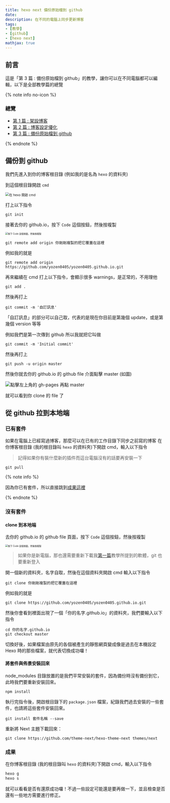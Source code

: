 ```yaml
---
title: hexo next 備份原始檔到 github
date: 
description: 在不同的電腦上同步更新博客
tags: 
- [教學]
- [github]
- [hexo next]
mathjax: true
---
```


## 前言

這是「第 3 篇 : 備份原始檔到 github」的教學，讓你可以在不同電腦都可以編輯，以下是全部教學篇的總覽

{% note info no-icon %}

### <i class="fa fa-bars"></i> 總覽
- <a href="/2023/03/23/hexo%20next/">第 1 篇 : 架設博客</a>
- <a href="/2023/03/25/hexo%20next2/">第 2 篇 : 博客設定優化</a>
- <a href="/2023/03/27/hexo%20next3/">第 3 篇 : 備份原始檔到 github</a>

{% endnote %}

## 備份到 github

我們先進入到你的博客根目錄 (例如我的是名為 `hexo` 的資料夾)

到這個根目錄開啟 `cmd`

<img src="https://i.imgur.com/oBbc0ej.png" alt = "在 hexo 開啟 cmd" style="zoom:73%;" />

打上以下指令

```
git init
```

接著去你的 github.io，按下 `Code` 這個按鈕，然後按複製

<img src="https://i.imgur.com/PFy0FYG.png" alt="按下 Code 這個按鈕，然後按複製" style="zoom:50%;" />

```
git remote add origin 你剛剛複製的把它覆蓋在這裡
```

例如我的就是 

```
git remote add origin https://github.com/yozen0405/yozen0405.github.io.git
```

再來繼續在 cmd 打上以下指令，會顯示很多 warnings，是正常的，不用理他

```
git add .
```

然後再打上

```
git commit -m '自訂訊息'
```

「自訂訊息」的部分可以自己取，代表的是現在你目前是第幾個 update，或是第幾個 version 等等

例如我們是第一次傳到 github 所以我就把它叫做

```
git commit -m 'Initial commit'
```

然後再打上

```
git push -u origin master
```

然後你就去你的 github.io 的 github file 介面點擊 master (如圖)

![點擊左上角的 gh-pages 再點 master](https://i.imgur.com/FT5GBzb.png)

就可以看到你 clone 的 file 了

## 從 github 拉到本地端

### 已有套件

如果在電腦上已經寫過博客，那麼可以在已有的工作目錄下同步之前寫的博客
在你博客根目錄 (我的根目錄叫 `hexo` 的資料夾)下開啟 cmd，輸入以下指令

> 記得如果你有裝什麼新的插件而這台電腦沒有的話要再安裝一下

```
git pull
```

{% note info %}

因為你已有套件，所以直接跳到[成果這裡](/2023/03/27/hexo%20next3/#成果)

{% endnote %}

### 沒有套件

#### clone 到本地端

去你的 github.io 的 github file 頁面，按下 `Code` 這個按鈕，然後按複製

<img src="https://i.imgur.com/PFy0FYG.png" alt="按下 Code 這個按鈕，然後按複製" style="zoom:50%;" />

> 如果你是新電腦，那也還需要重新下載我<a href="/2023/03/23/hexo%20next/">第一篇</a>教學所提到的軟體，git 也要重新登入

開一個新的資料夾，名字自取，然後在這個資料夾開啟 cmd 輸入以下指令 

```
git clone 你剛剛複製的把它覆蓋在這裡
```

例如我的就是

```
git clone https://github.com/yozen0405/yozen0405.github.io.git
```

然後你會看到裡面出現了一個「你的名字.github.io」的資料夾，我們要輸入以下指令

```
cd 你的名字.github.io
git checkout master 
```

切換好後，如果檔案由原先的各個被產生的靜態網頁變成像是過去在本機設定 Hexo 時的那些檔案，就代表切換成功囉！

#### 將套件與佈景安裝回來

node_modules 目錄放置的是我們平常安裝的套件，因為備份時沒有備份到它，此時我們要重新安裝回來。

```
npm install
```

執行完指令後，開啟根目錄下的 `package.json` 檔案，紀錄我們過去安裝的一些套件，也請將這些套件安裝回來。

```
git install 套件名稱 --save
```

重新將 Next 主題下載回來：

```
git clone https://github.com/theme-next/hexo-theme-next themes/next
```

### 成果

在你博客根目錄 (我的根目錄叫 `hexo` 的資料夾)下開啟 cmd，輸入以下指令

```powershell
hexo g
hexo s
```

就可以看看是否有還原成功囉！不過一些設定可能還是要再做一下，並且檢查是否還有一些地方需要進行修正。